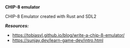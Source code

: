 **CHIP-8 emulator**

CHIP-8 Emulator created with Rust and SDL2

***Resources:***
- https://tobiasvl.github.io/blog/write-a-chip-8-emulator/
- https://sunjay.dev/learn-game-dev/intro.html
